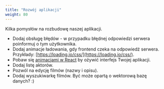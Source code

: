 ```yaml
---
title: "Rozwój aplikacji"
weight: 80
---
```


Kilka pomysłów na rozbudowę naszej aplikacji.

* Dodaj obsługę błędów - w przypadku błędnej odpowiedzi serwera poinformuj o tym użytkownika.
* Dodaj animacje ładowania, gdy frontend czeka na odpowiedź serwera. Przykłady:
  [https://loading.io/css/](https://loading.io/css/).
* Pobaw się [animacjami w React](https://github.com/pmndrs/react-spring) by ożywić
  interfejs Twojej aplikacji.
* Dodaj listę aktorów.
* Pozwól na edycję filmów (nazwy i opisu).
* Dodaj wyszukiwarkę filmów. Być może opartą o wektorową bazę danych? :)
